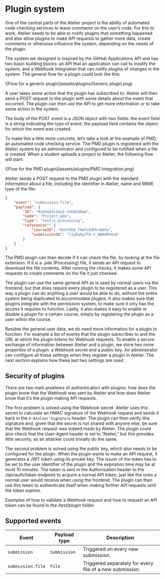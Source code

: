 # Plugin system

One of the central parts of the Atelier project is the ability of automated code checking services to leave comments on the user’s code. For this to work, Atelier needs to be able to notify plugins that something happened and also allow plugins to make API requests to gather more data, create comments or otherwise influence the system, depending on the needs of the plugin.

The system we designed is inspired by the GitHub Applications API and has two basic building blocks: an API that an application can call to modify the system, and a Webhook integration that can notify plugins of changes in the system. The general flow for a plugin could look like this:

![Flow for a generic plugin](assets/plugins/Generic plugin.png)

A user takes some action that the plugin has subscribed to. Atelier will then send a POST request to the plugin with some details about the event that occurred. The plugin can then use the API to get more information or to take some action in the system.

The body of the POST event is a JSON object with two fields: the event field is a string indicating the type of event; the payload field contains the object for which the event was created.

To make this a little more concrete, let’s take a look at the example of PMD, an automated code checking service. The PMD plugin is registered with the Atelier system by an administrator and configured to be notified when a file is created. When a student uploads a project to Atelier, the following flow will start:

![Flow for the PMD plugin](assets/plugins/PMD Integration.png)

Atelier sends a POST request to the PMD plugin with the standard information about a file, including the identifier in Atelier, name and MIME type of the file:

```json
{
    "event": "submission.file",
    "payload": {
        "ID": "RzGVeE4cSXu5-X3G8S4KwA",
        "name": "Project.pde",
        "type": "text/x-processing",
        "references": {
            "courseID": "HshfXh0_T4mYcO3FhrNdYw",
            "submissionID": "l1y6a6y3T8-V_9BDaM3UzA"
        }
    }
}
```

The PMD plugin can then decide if it can check the file, by looking at the file extension. If it is a .pde (Processing) file, it sends an API request to download the file contents. After running the checks, it makes some API requests to create comments on the file it just checked.

The plugin can use the same general API as is used by normal users via the frontend, but that does require every plugin to be registered as a user. This way a plugin can do anything a user would be able to do, without the entire system being duplicated to accommodate plugins. It also makes sure that plugins integrate with the permission system, to make sure it only has the access it requires to function. Lastly, it also makes it easy to enable or disable a plugin for a certain course, simply by registering the plugin as a user within the course.

Besides the general user data, we do need more information for a plugin to function. For example a list of events that the plugin subscribes to and the URL at which the plugin listens for Webhook requests. To enable a secure exchange of information between Atelier and a plugin, we store two more properties of a plugin: a Webhook secret and a public key. An administrator can configure all these settings when they register a plugin in Atelier. The next section explains how these last two settings are used.

## Security of plugins

There are two main problems of authentication with plugins: how does the plugin know that the Webhook was sent by Atelier and how does Atelier know that it’s the plugin making API requests.

The first problem is solved using the Webhook secret. Atelier uses this secret to calculate an HMAC signature of the Webhook request and sends it back in the `X-Atelier-Signature` header. The plugin can then verify this signature and, given that the secret is not shared with anyone else, be sure that the Webhook request was indeed made by Atelier. The plugin could also check that the User-Agent header is set to “Atelier,” but this provides little security, as an attacker could trivially do the same.

The second problem is solved using the public key, which also needs to be configured for the plugin. When the plugin wants to make an API request, it generates a JWT token using its private key. The issuer of the token has to be set to the user identifier of the plugin and the expiration time may be at most 10 minutes. The token is sent in the Authorization header to the */api/auth/token* endpoint to acquire a normal API token, just like the ones a normal user would receive when using the frontend. The plugin can then use this token to authenticate itself when making further API requests until the token expires.

Examples of how to validate a Webhook request and how to request an API token can be found in the */test/plugin* folder.

## Supported events

| Event             | Payload type | Description                                              |
| ----------------- | ------------ | -------------------------------------------------------- |
| `submission`      | `Submission` | Triggered on every new submission.                       |
| `submission.file` | `File`       | Triggered separately for every file of a new submission. |

